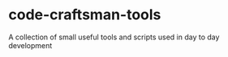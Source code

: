 # code-craftsman-tools
A collection of small useful tools and scripts used in day to day development
